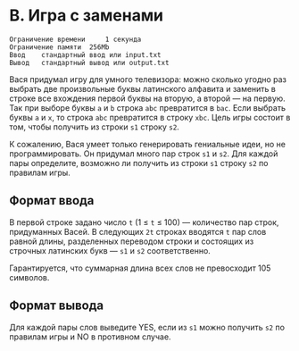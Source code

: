 # B. Игра с заменами

    Ограничение времени 	1 секунда
    Ограничение памяти 	256Mb
    Ввод 	стандартный ввод или input.txt
    Вывод 	стандартный вывод или output.txt

Вася придумал игру для умного телевизора: можно сколько угодно раз выбрать две произвольные буквы латинского алфавита и заменить в строке все вхождения первой буквы на вторую, а второй — на первую. Так при выборе буквы `a` и `b` строка `abc` превратится в `bac`. Если выбрать буквы `a` и `x`, то строка `abc` превратится в строку `xbc`. Цель игры состоит в том, чтобы получить из строки `s1` строку `s2`.

К сожалению, Вася умеет только генерировать гениальные идеи, но не программировать. Он придумал много пар строк `s1` и `s2`. Для каждой пары определите, возможно ли получить из строки `s1` строку `s2` по правилам игры.


## Формат ввода

В первой строке задано число `t` (1 ≤ `t` ≤ 100) — количество пар строк, придуманных Васей. В следующих `2t` строках вводятся `t` пар слов равной длины, разделенных переводом строки и состоящих из строчных латинских букв — `s1` и `s2` соответственно.

Гарантируется, что суммарная длина всех слов не превосходит 105 символов.


## Формат вывода

Для каждой пары слов выведите YES, если из `s1` можно получить `s2` по правилам игры и NO в противном случае. 
